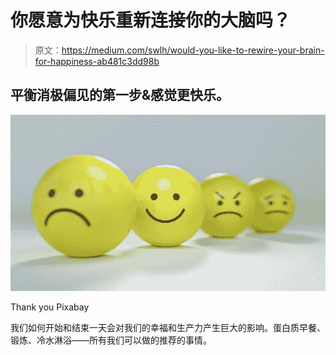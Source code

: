 # 你愿意为快乐重新连接你的大脑吗？

> 原文：<https://medium.com/swlh/would-you-like-to-rewire-your-brain-for-happiness-ab481c3dd98b>

## 平衡消极偏见的第一步&感觉更快乐。

![](img/47102fd7687baab61da628f5d10b6b92.png)

Thank you Pixabay

我们如何开始和结束一天会对我们的幸福和生产力产生巨大的影响。蛋白质早餐、锻炼、冷水淋浴——所有我们可以做的推荐的事情。